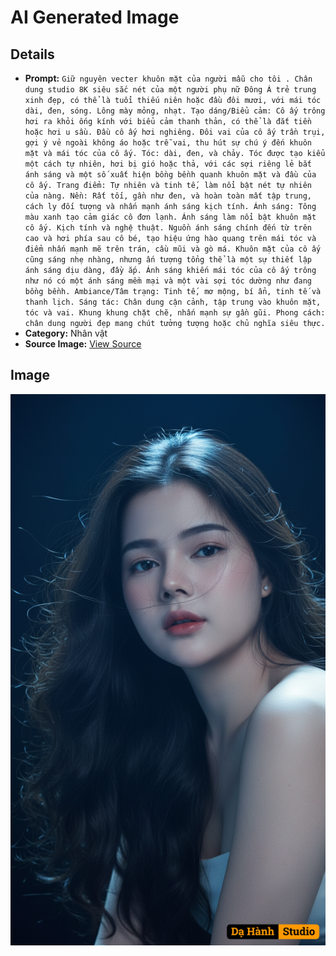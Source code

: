 # AI Generated Image

## Details
- **Prompt:** `Giữ nguyên vecter khuôn mặt của người mẫu cho tôi . Chân dung studio 8K siêu sắc nét của một người phụ nữ Đông Á trẻ trung xinh đẹp, có thể là tuổi thiếu niên hoặc đầu đôi mươi, với mái tóc dài, đen, sóng. Lông mày mỏng, nhạt.
Tạo dáng/Biểu cảm: Cô ấy trông hơi ra khỏi ống kính với biểu cảm thanh thản, có thể là đắt tiền hoặc hơi u sầu. Đầu cô ấy hơi nghiêng. Đôi vai của cô ấy trần trụi, gợi ý vẻ ngoài không áo hoặc trễ vai, thu hút sự chú ý đến khuôn mặt và mái tóc của cô ấy.
Tóc: dài, đen, và chảy. Tóc được tạo kiểu một cách tự nhiên, hơi bị gió hoặc thả, với các sợi riêng lẻ bắt ánh sáng và một số xuất hiện bồng bềnh quanh khuôn mặt và đầu của cô ấy.
Trang điểm: Tự nhiên và tinh tế, làm nổi bật nét tự nhiên của nàng.
Nền: Rất tối, gần như đen, và hoàn toàn mất tập trung, cách ly đối tượng và nhấn mạnh ánh sáng kịch tính.
Ánh sáng: Tông màu xanh tạo cảm giác cô đơn lạnh. Ánh sáng làm nổi bật khuôn mặt cô ấy. Kịch tính và nghệ thuật. Nguồn ánh sáng chính đến từ trên cao và hơi phía sau cô bé, tạo hiệu ứng hào quang trên mái tóc và điểm nhấn mạnh mẽ trên trán, cầu mũi và gò má. Khuôn mặt của cô ấy cũng sáng nhẹ nhàng, nhưng ấn tượng tổng thể là một sự thiết lập ánh sáng dịu dàng, đầy ắp. Ánh sáng khiến mái tóc của cô ấy trông như nó có một ánh sáng mềm mại và một vài sợi tóc dường như đang bồng bềnh.
Ambiance/Tâm trạng: Tinh tế, mơ mộng, bí ẩn, tinh tế và thanh lịch.
Sáng tác: Chân dung cận cảnh, tập trung vào khuôn mặt, tóc và vai. Khung khung chặt chẽ, nhấn mạnh sự gần gũi.
Phong cách: chân dung người đẹp mang chút tưởng tượng hoặc chủ nghĩa siêu thực.`
- **Category:** Nhân vật
- **Source Image:** [View Source](https://raw.githubusercontent.com/lenzcomvth/ImageLibrary/main/Female.png)

## Image
![AI Generated Image](./image-2025-10-03T07-10-21-489Z.png)